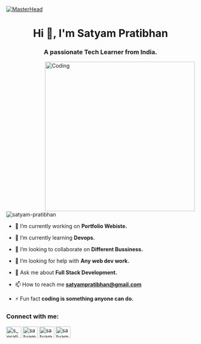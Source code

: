 [![MasterHead](https://repository-images.githubusercontent.com/588181932/e36ec678-7984-4cdd-8e4c-a3932772ff8e)](https://satyam-pratibhan.github.io/Portfolio/)
<h1 align="center">Hi 👋, I'm Satyam Pratibhan</h1>
<h3 align="center">A passionate Tech Learner from India.</h3>
<img align="right" alt="Coding" width="400" src="https://cdn.dribbble.com/users/1162077/screenshots/3848914/programmer.gif">

<p align="left"> <img src="https://komarev.com/ghpvc/?username=satyam-pratibhan&label=Profile%20views&color=0e75b6&style=flat" alt="satyam-pratibhan" /> </p>

- 🔭 I’m currently working on **Portfolio Webiste.**

- 🌱 I’m currently learning **Devops.**

- 👯 I’m looking to collaborate on **Different Bussiness.**

- 🤝 I’m looking for help with **Any web dev work.**

- 💬 Ask me about **Full Stack Development.**

- 📫 How to reach me **satyampratibhan@gmail.com**

- ⚡ Fun fact **coding is something anyone can do.**

<h3 align="left">Connect with me:</h3>
<p align="left">
<a href="https://twitter.com/s_pratibhan" target="blank"><img align="center" src="https://raw.githubusercontent.com/rahuldkjain/github-profile-readme-generator/master/src/images/icons/Social/twitter.svg" alt="s_pratibhan" height="30" width="40" /></a>
<a href="https://linkedin.com/in/satyam pratibhan" target="blank"><img align="center" src="https://raw.githubusercontent.com/rahuldkjain/github-profile-readme-generator/master/src/images/icons/Social/linked-in-alt.svg" alt="satyam pratibhan" height="30" width="40" /></a>
<a href="https://instagram.com/satyam_pratibhan.23" target="blank"><img align="center" src="https://raw.githubusercontent.com/rahuldkjain/github-profile-readme-generator/master/src/images/icons/Social/instagram.svg" alt="satyam_pratibhan.23" height="30" width="40" /></a>
<a href="https://www.leetcode.com/satyam_pratibhan" target="blank"><img align="center" src="https://raw.githubusercontent.com/rahuldkjain/github-profile-readme-generator/master/src/images/icons/Social/leet-code.svg" alt="satyam_pratibhan" height="30" width="40" /></a>
</p>
